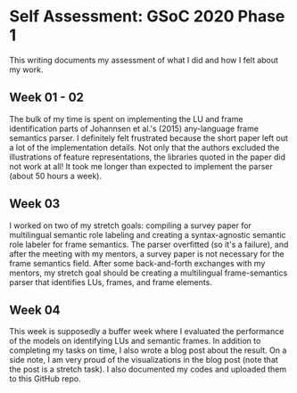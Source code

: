 # Self Assessment: GSoC 2020 Phase 1

This writing documents my assessment of what I did and how I felt about my work. 

## Week 01 - 02
The bulk of my time is spent on implementing the LU and frame identification parts of Johannsen et al.'s (2015) any-language frame semantics parser. I definitely felt frustrated because the short paper left out a lot of the implementation details. Not only that the authors excluded the illustrations of feature representations, the libraries quoted in the paper did not work at all! It took me longer than expected to implement the parser (about 50 hours a week).

## Week 03
I worked on two of my stretch goals: compiling a survey paper for multilingual semantic role labeling and creating a syntax-agnostic semantic role labeler for frame semantics. The parser overfitted (so it's a failure), and after the meeting with my mentors, a survey paper is not necessary for the frame semantics field. After some back-and-forth exchanges with my mentors, my stretch goal should be creating a multilingual frame-semantics parser that identifies LUs, frames, and frame elements. 

## Week 04 
This week is supposedly a buffer week where I evaluated the performance of the models on identifying LUs and semantic frames. In addition to completing my tasks on time, I also wrote a blog post about the result. On a side note, I am very proud of the visualizations in the blog post (note that the post is a stretch task). I also documented my codes and uploaded them to this GitHub repo.
